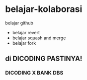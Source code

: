 # belajar-kolaborasi
belajar github<br>
* belajar revert
* belajar squash and merge
* belajar fork
## di DICODING PASTINYA!
### DICODING X BANK DBS

